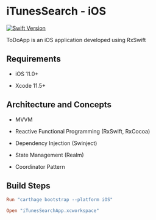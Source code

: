 
 # iTunesSearch - iOS

[![Swift Version][swift-image]][swift-url]


ToDoApp is an iOS application developed using RxSwift
 
 

## Requirements

  

- iOS 11.0+

- Xcode 11.5+

  

## Architecture and Concepts

- MVVM

- Reactive Functional Programming (RxSwift, RxCocoa)

- Dependency Injection (Swinject)

- State Management (Realm)

- Coordinator Pattern




## Build Steps

    
```ruby
Run "carthage bootstrap --platform iOS"
```

```ruby
Open "iTunesSearchApp.xcworkspace"
```



[swift-image]:https://img.shields.io/badge/swift-5.0-orange.svg

[swift-url]:  https://swift.org/
